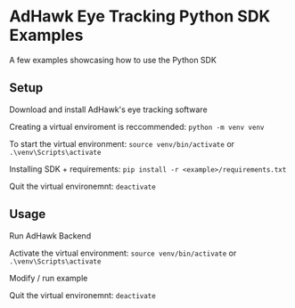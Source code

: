 # AdHawk Eye Tracking Python SDK Examples

A few examples showcasing how to use the Python SDK


## Setup

Download and install AdHawk's eye tracking software

Creating a virtual enviroment is reccommended: `python -m venv venv`

To start the virtual environment: `source venv/bin/activate` or `.\venv\Scripts\activate`

Installing SDK + requirements: `pip install -r <example>/requirements.txt`

Quit the virtual environemnt: `deactivate`

## Usage

Run AdHawk Backend

Activate the virtual environment: `source venv/bin/activate` or `.\venv\Scripts\activate`

Modify / run example

Quit the virtual environemnt: `deactivate`
